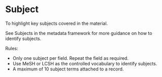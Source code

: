 # Subject

To highlight key subjects covered in the material.&#x20;

See Subjects in the metadata framework for more guidance on how to identify subjects.&#x20;

Rules:&#x20;

* Only one subject per field. Repeat the field as required.&#x20;
* Use MeSH or LCSH as the controlled vocabulary to identify subjects. &#x20;
* A maximum of 10 subject terms attached to a record.&#x20;
